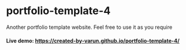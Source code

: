 # portfolio-template-4
Another portfolio template website. Feel free to use it as you require
#### Live demo: https://created-by-varun.github.io/portfolio-template-4/
